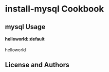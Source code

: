 install-mysql Cookbook
=========================
mysql
Usage
-----

#### helloworld::default

helloworld

License and Authors
-------------------

